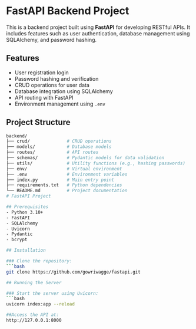 # FastAPI Backend Project

This is a backend project built using **FastAPI** for developing RESTful APIs. It includes features such as user authentication, database management using SQLAlchemy, and password hashing.

## Features
- User registration login
- Password hashing and verification
- CRUD operations for user data
- Database integration using SQLAlchemy
- API routing with FastAPI
- Environment management using `.env`

## Project Structure
```bash
backend/
├── crud/              # CRUD operations
├── models/            # Database models
├── routes/            # API routes
├── schemas/           # Pydantic models for data validation
├── utils/             # Utility functions (e.g., hashing passwords)
├── env/               # Virtual environment
├── .env               # Environment variables
├── index.py           # Main entry point
├── requirements.txt   # Python dependencies
└── README.md          # Project documentation
# FastAPI Project

## Prerequisites
- Python 3.10+
- FastAPI
- SQLAlchemy
- Uvicorn
- Pydantic
- bcrypt

## Installation

### Clone the repository:
```bash
git clone https://github.com/gowriwagge/fastapi.git

## Running the Server

### Start the server using Uvicorn:
```bash
uvicorn index:app --reload

##Access the API at:
http://127.0.0.1:8000
